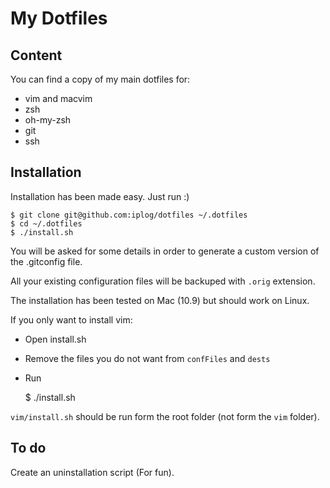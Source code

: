 # My Dotfiles

## Content

You can find a copy of my main dotfiles for:

- vim and macvim
- zsh
- oh-my-zsh
- git
- ssh

## Installation

Installation has been made easy. Just run :)

    $ git clone git@github.com:iplog/dotfiles ~/.dotfiles
    $ cd ~/.dotfiles
    $ ./install.sh

You will be asked for some details in order to generate a custom version of the
.gitconfig file.

All your existing configuration files will be backuped with `.orig` extension. 

The installation has been tested on Mac (10.9) but should work on Linux.

If you only want to install vim:

- Open install.sh
- Remove the files you do not want from `confFiles` and `dests`
- Run

    $ ./install.sh

`vim/install.sh` should be run form the root folder (not form the `vim`
folder).

## To do

Create an uninstallation script (For fun).

